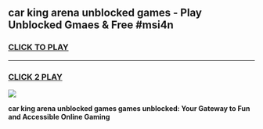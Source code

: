 
## car king arena unblocked games - Play Unblocked Gmaes & Free #msi4n
<h3>
<a href="https://news.freeplayer.one?title=car_king_arena_unblocked_games&ref=03M">CLICK TO PLAY</a></h3>
<hr>

<h3>
<a href="https://news.freeplayer.one?title=car_king_arena_unblocked_games&ref=03M">CLICK 2 PLAY</a>
  
</h3>

<a href="https://news.freeplayer.one?title=car_king_arena_unblocked_games&ref=03M"><img src="https://clearcache.store/games.png"></a>


**car king arena unblocked games games unblocked: Your Gateway to Fun and Accessible Online Gaming**
